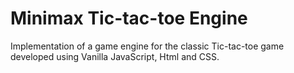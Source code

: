 # Minimax Tic-tac-toe Engine
Implementation of a game engine for the classic Tic-tac-toe game developed using Vanilla JavaScript, Html and CSS.
